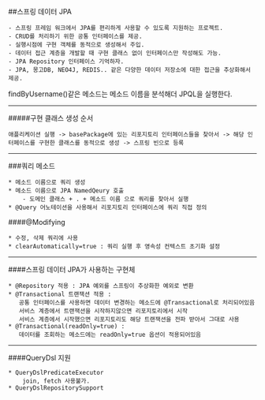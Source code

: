 ##스프링 데이터 JPA
```
- 스프링 프레임 워크에서 JPA를 편리하게 사용할 수 있도록 지원하는 프로젝트.
- CRUD를 처리하기 위한 공통 인터페이스를 제공.
- 실행시점에 구현 객체를 동적으로 생성해서 주입.
- 데이터 접근 계층을 개발할 때 구현 클래스 없이 인터페이스만 작성해도 가능.
- JPA Repository 인터페이스 기억하자.
- JPA, 몽고DB, NEO4J, REDIS.. 같은 다양한 데이터 저장소에 대한 접근을 추상화해서 제공. 
```

findByUsername()같은 메소드는 메소드 이름을 분석해더 JPQL을 실행한다.

    
---   
#####구현 클래스 생성 순서 
```
애플리케이션 실행 -> basePackage에 있는 리포지토리 인터페이스들을 찾아서 -> 해당 인터페이스를 구현한 클래스를 동적으로 생성 -> 스프링 빈으로 등록
``` 

--- 
###쿼리 메소드
```
* 메소드 이름으로 쿼리 생성
* 메소드 이름으로 JPA NamedQeury 호출
    - 도메인 클래스 + . + 메소드 이름 으로 쿼리를 찾아서 실행
* @Query 어노테이션을 사용해서 리포지토리 인터페이스에 쿼리 직접 정의
```

####@Modifying
```
* 수정, 삭제 쿼리에 사용
* clearAutomatically=true : 쿼리 실행 후 영속성 컨텍스트 초기화 설정 
```
-----
 
 ####스프링 데이터 JPA가 사용하는 구현체 
 ```
* @Repository 적용 : JPA 예외를 스프링이 추상화한 예외로 변환
* @Transactional 트랜잭션 적용 : 
    공통 인터페이스를 사용하면 데이터 변경하는 메소드에 @Transactional로 처리되어있음
    서비스 계층에서 트랜잭션을 시작하지않으면 리포지토리에서 시작
    서비스 계층에서 시작했으면 리포지토리도 해당 트랜잭션을 전파 받아서 그대로 사용
* @Transactional(readOnly=true) : 
    데이터를 조회하는 메소드에는 readOnly=true 옵션이 적용되어있음                         
```

-----
####QueryDsl 지원
```
* QueryDslPredicateExecutor
    join, fetch 사용불가. 
* QueryDslRepositorySupport
    
```


 